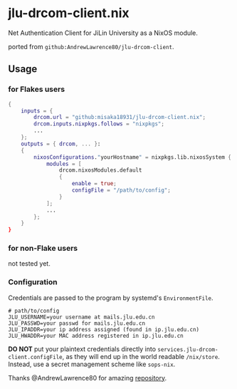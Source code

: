 # jlu-drcom-client.nix

Net Authentication Client for JiLin University as a NixOS module.

ported from `github:AndrewLawrence80/jlu-drcom-client`.

## Usage

### for Flakes users

```nix
{
    inputs = {
        drcom.url = "github:misaka18931/jlu-drcom-client.nix";
        drcom.inputs.nixpkgs.follows = "nixpkgs";
        ...
    };
    outputs = { drcom, ... }:
    {
        nixosConfigurations."yourHostname" = nixpkgs.lib.nixosSystem {
            modules = [
                drcom.nixosModules.default
                {
                    enable = true;
                    configFile = "/path/to/config";
                }
            ];
            ...
        };
    }
}
```

### for non-Flake users

not tested yet.

### Configuration

Credentials are passed to the program by systemd's `EnvironmentFile`.

```
# path/to/config
JLU_USERNAME=your username at mails.jlu.edu.cn
JLU_PASSWD=your passwd for mails.jlu.edu.cn
JLU_IPADDR=your ip address assigned (found in ip.jlu.edu.cn)
JLU_HWADDR=your MAC address registered in ip.jlu.edu.cn
```
**DO NOT** put your plaintext credentials directly into `services.jlu-drcom-client.configFile`, as they will end up in the world readable `/nix/store`.
Instead, use a secret management scheme like `sops-nix`.

Thanks @AndrewLawrence80 for amazing [repository](https://github.com/AndrewLawrence80/jlu-drcom-client).

